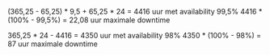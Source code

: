 (365,25 - 65,25) * 9,5 + 65,25 * 24 = 4416 uur met availability 99,5%
4416 * (100% - 99,5%) = 22,08 uur maximale downtime

365,25 * 24 - 4416 = 4350 uur met availability 98%
4350 * (100% - 98%) = 87 uur maximale downtime